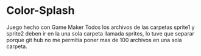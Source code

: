 # Color-Splash
Juego hecho con Game Maker
Todos los archivos de las carpetas sprite1 y sprite2 deben ir en la una sola carpeta llamada sprites,
lo tuve que separar porque git hub no me permitia poner mas de 100 archivos en una sola carpeta.
